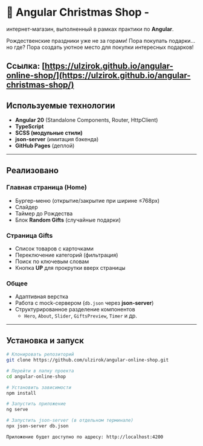 # 🎄 Angular Christmas Shop - 
интернет-магазин, выполненный в рамках практики по **Angular**.

Рождественские праздники уже не за горами! Пора покупать подарки... но где?
Пора создать уютное место для покупки интересных подарков!

## Ссылка: [https://ulzirok.github.io/angular-online-shop/](https://ulzirok.github.io/angular-christmas-shop/)

## Используемые технологии
- **Angular 20** (Standalone Components, Router, HttpClient)  
- **TypeScript**  
- **SCSS (модульные стили)**  
- **json-server** (имитация бэкенда)  
- **GitHub Pages** (деплой)
  
---

## Реализовано

### Главная страница (Home)
- Бургер-меню (открытие/закрытие при ширине ≤768px)  
- Слайдер  
- Таймер до Рождества  
- Блок **Random Gifts** (случайные подарки)  

### Страница Gifts
- Список товаров с карточками  
- Переключение категорий (фильтрация)  
- Поиск по ключевым словам  
- Кнопка **UP** для прокрутки вверх страницы  

### Общее
- Адаптивная верстка  
- Работа с mock-сервером (`db.json` через **json-server**)  
- Структурированное разделение компонентов  
  - `Hero`, `About`, `Slider`, `GiftsPreview`, `Timer` и др.
---

## Установка и запуск

```bash
# Клонировать репозиторий
git clone https://github.com/ulzirok/angular-online-shop.git

# Перейти в папку проекта
cd angular-online-shop

# Установить зависимости
npm install

# Запустить приложение
ng serve

# Запустить json-server (в отдельном терминале)
npx json-server db.json

Приложение будет доступно по адресу: http://localhost:4200



